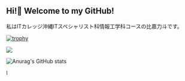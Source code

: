 ## Hi!👋 Welcome to my GitHub!
私はITカレッジ沖縄ITスペシャリスト科情報工学科コースの比嘉力斗です。

[![trophy](https://github-profile-trophy.vercel.app/?username={itc-s24023)](https://github.com/ryo-ma/github-profile-trophy)

![](https://komarev.com/ghpvc/?username=itc-s24023)

![Anurag's GitHub stats](https://github-readme-stats.vercel.app/api?username={itc-s24023}&hide=contribs,prs)

l


<!--
**itc-s24023/itc-s24023** is a ✨ _special_ ✨ repository because its `README.md` (this file) appears on your GitHub profile.

Here are some ideas to get you started:

- 🔭 I’m currently working on ...
- 🌱 I’m currently learning ...
- 👯 I’m looking to collaborate on ...
- 🤔 I’m looking for help with ...
- 💬 Ask me about ...
- 📫 How to reach me: ...
- 😄 Pronouns: ...
- ⚡ Fun fact: ...
-->
